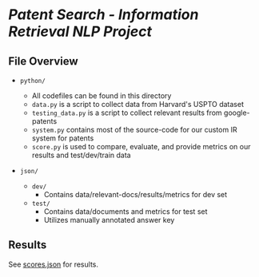 # _Patent Search - Information Retrieval NLP Project_

## File Overview 

- `python/`
    - All codefiles can be found in this directory
    - `data.py` is a script to collect data from Harvard's USPTO dataset
    - `testing_data.py` is a script to collect relevant results from google-patents
    - `system.py` contains most of the source-code for our custom IR system for patents
    - `score.py` is used to compare, evaluate, and provide metrics on our results and test/dev/train data

- `json/`
    - `dev/`
        - Contains data/relevant-docs/results/metrics for dev set
    - `test/`
        - Contains data/documents and metrics for test set
        - Utilizes manually annotated answer key

## Results

See [scores.json](/json/test/scores.json) for results.